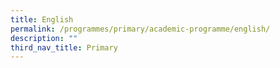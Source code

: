 ```yaml
---
title: English
permalink: /programmes/primary/academic-programme/english/
description: ""
third_nav_title: Primary
---
```

